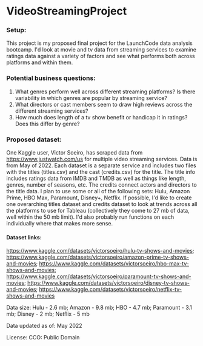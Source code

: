 # VideoStreamingProject

### Setup:

This project is my proposed final project for the LaunchCode data analysis bootcamp. I'd look at movie and tv data from streaming services to examine ratings data against a variety of factors and see what performs both across platforms and within them.

### Potential business questions:

1. What genres perform well across different streaming platforms? Is there variability in which genres are popular by streaming service?
2. What directors or cast members seem to draw high reviews across the different streaming services?
3. How much does length of a tv show benefit or handicap it in ratings? Does this differ by genre?

### Proposed dataset:

One Kaggle user, Victor Soeiro, has scraped data from https://www.justwatch.com/us for multiple video streaming services. Data is from May of 2022. Each dataset is a separate service and includes two files with the titles (titles.csv) and the cast (credits.csv) for the title. The title info includes ratings data from IMDB and TMDB as well as things like length, genres, number of seasons, etc. The credits connect actors and directors to the title data. I plan to use some or all of the following sets: Hulu, Amazon Prime, HBO Max, Paramount, Disney+, Netflix. If possible, I'd like to create one overarching titles dataset and credits dataset to look at trends across all the platforms to use for Tableau (collectively they come to 27 mb of data, well within the 50 mb limit). I'd also probably run functions on each individually where that makes more sense.

#### Dataset links:

https://www.kaggle.com/datasets/victorsoeiro/hulu-tv-shows-and-movies; https://www.kaggle.com/datasets/victorsoeiro/amazon-prime-tv-shows-and-movies; https://www.kaggle.com/datasets/victorsoeiro/hbo-max-tv-shows-and-movies; https://www.kaggle.com/datasets/victorsoeiro/paramount-tv-shows-and-movies; https://www.kaggle.com/datasets/victorsoeiro/disney-tv-shows-and-movies; https://www.kaggle.com/datasets/victorsoeiro/netflix-tv-shows-and-movies


Data size: Hulu - 2.6 mb; Amazon - 9.8 mb; HBO - 4.7 mb; Paramount - 3.1 mb; Disney - 2 mb; Netflix - 5 mb

Data updated as of: May 2022

License: CCO: Public Domain
